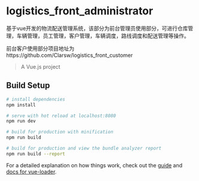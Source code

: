 # logistics_front_administrator


基于vue开发的物流配送管理系统，该部分为前台管理员使用部分，可进行仓库管理，车辆管理，员工管理，客户管理，车辆调度，路线调度和配送管理等操作。

前台客户使用部分项目地址为https://github.com/Clarsw/logistics_front_customer


> A Vue.js project

## Build Setup

``` bash
# install dependencies
npm install

# serve with hot reload at localhost:8080
npm run dev

# build for production with minification
npm run build

# build for production and view the bundle analyzer report
npm run build --report
```

For a detailed explanation on how things work, check out the [guide](http://vuejs-templates.github.io/webpack/) and [docs for vue-loader](http://vuejs.github.io/vue-loader).
